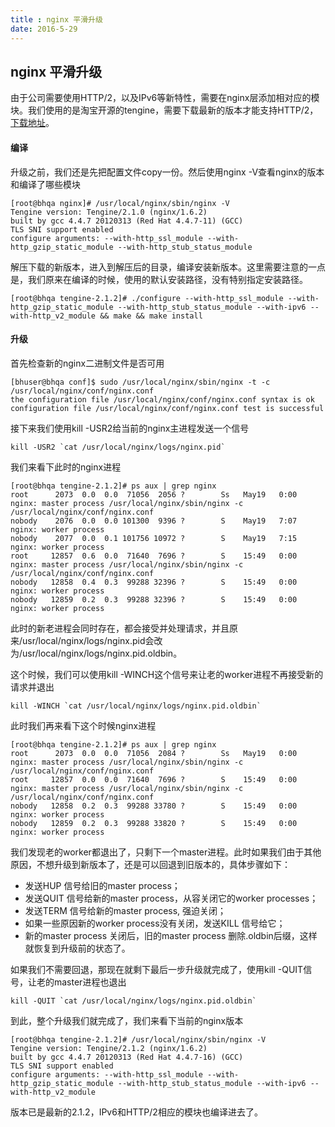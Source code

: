 ```yaml
---
title : nginx 平滑升级
date: 2016-5-29
---
```

## nginx 平滑升级
由于公司需要使用HTTP/2，以及IPv6等新特性，需要在nginx层添加相对应的模块。我们使用的是淘宝开源的tengine，需要下载最新的版本才能支持HTTP/2，[下载地址](http://tengine.taobao.org/download_cn.html)。

#### 编译
升级之前，我们还是先把配置文件copy一份。然后使用nginx -V查看nginx的版本和编译了哪些模块
```
[root@bhqa nginx]# /usr/local/nginx/sbin/nginx -V
Tengine version: Tengine/2.1.0 (nginx/1.6.2)
built by gcc 4.4.7 20120313 (Red Hat 4.4.7-11) (GCC) 
TLS SNI support enabled
configure arguments: --with-http_ssl_module --with-http_gzip_static_module --with-http_stub_status_module
```

解压下载的新版本，进入到解压后的目录，编译安装新版本。这里需要注意的一点是，我们原来在编译的时候，使用的默认安装路径，没有特别指定安装路径。
```
[root@bhqa tengine-2.1.2]# ./configure --with-http_ssl_module --with-http_gzip_static_module --with-http_stub_status_module --with-ipv6 --with-http_v2_module && make && make install
```
#### 升级
首先检查新的nginx二进制文件是否可用
```
[bhuser@bhqa conf]$ sudo /usr/local/nginx/sbin/nginx -t -c /usr/local/nginx/conf/nginx.conf
the configuration file /usr/local/nginx/conf/nginx.conf syntax is ok
configuration file /usr/local/nginx/conf/nginx.conf test is successful
```
接下来我们使用kill -USR2给当前的nginx主进程发送一个信号
```
kill -USR2 `cat /usr/local/nginx/logs/nginx.pid`
```
我们来看下此时的nginx进程
```
[root@bhqa tengine-2.1.2]# ps aux | grep nginx
root      2073  0.0  0.0  71056  2056 ?        Ss   May19   0:00 nginx: master process /usr/local/nginx/sbin/nginx -c /usr/local/nginx/conf/nginx.conf
nobody    2076  0.0  0.0 101300  9396 ?        S    May19   7:07 nginx: worker process                                          
nobody    2077  0.0  0.1 101756 10972 ?        S    May19   7:15 nginx: worker process                                          
root     12857  0.6  0.0  71640  7696 ?        S    15:49   0:00 nginx: master process /usr/local/nginx/sbin/nginx -c /usr/local/nginx/conf/nginx.conf
nobody   12858  0.4  0.3  99288 32396 ?        S    15:49   0:00 nginx: worker process                                          
nobody   12859  0.2  0.3  99288 32396 ?        S    15:49   0:00 nginx: worker process
```
此时的新老进程会同时存在，都会接受并处理请求，并且原来/usr/local/nginx/logs/nginx.pid会改为/usr/local/nginx/logs/nginx.pid.oldbin。

这个时候，我们可以使用kill -WINCH这个信号来让老的worker进程不再接受新的请求并退出
```
kill -WINCH `cat /usr/local/nginx/logs/nginx.pid.oldbin`
```
此时我们再来看下这个时候nginx进程
```
[root@bhqa tengine-2.1.2]# ps aux | grep nginx
root      2073  0.0  0.0  71056  2084 ?        Ss   May19   0:00 nginx: master process /usr/local/nginx/sbin/nginx -c /usr/local/nginx/conf/nginx.conf
root     12857  0.0  0.0  71640  7696 ?        S    15:49   0:00 nginx: master process /usr/local/nginx/sbin/nginx -c /usr/local/nginx/conf/nginx.conf
nobody   12858  0.2  0.3  99288 33780 ?        S    15:49   0:00 nginx: worker process                                          
nobody   12859  0.2  0.3  99288 33820 ?        S    15:49   0:00 nginx: worker process
```
我们发现老的worker都退出了，只剩下一个master进程。此时如果我们由于其他原因，不想升级到新版本了，还是可以回退到旧版本的，具体步骤如下：

- 发送HUP 信号给旧的master process；
- 发送QUIT 信号给新的master process，从容关闭它的worker processes；
- 发送TERM 信号给新的master process, 强迫关闭；
- 如果一些原因新的worker process没有关闭，发送KILL 信号给它；
- 新的master process 关闭后，旧的master process 删除.oldbin后缀，这样就恢复到升级前的状态了。

如果我们不需要回退，那现在就剩下最后一步升级就完成了，使用kill -QUIT信号，让老的master进程也退出
```
kill -QUIT `cat /usr/local/nginx/logs/nginx.pid.oldbin`
```
到此，整个升级我们就完成了，我们来看下当前的nginx版本
```
[root@bhqa tengine-2.1.2]# /usr/local/nginx/sbin/nginx -V
Tengine version: Tengine/2.1.2 (nginx/1.6.2)
built by gcc 4.4.7 20120313 (Red Hat 4.4.7-16) (GCC) 
TLS SNI support enabled
configure arguments: --with-http_ssl_module --with-http_gzip_static_module --with-http_stub_status_module --with-ipv6 --with-http_v2_module
```
版本已是最新的2.1.2，IPv6和HTTP/2相应的模块也编译进去了。

